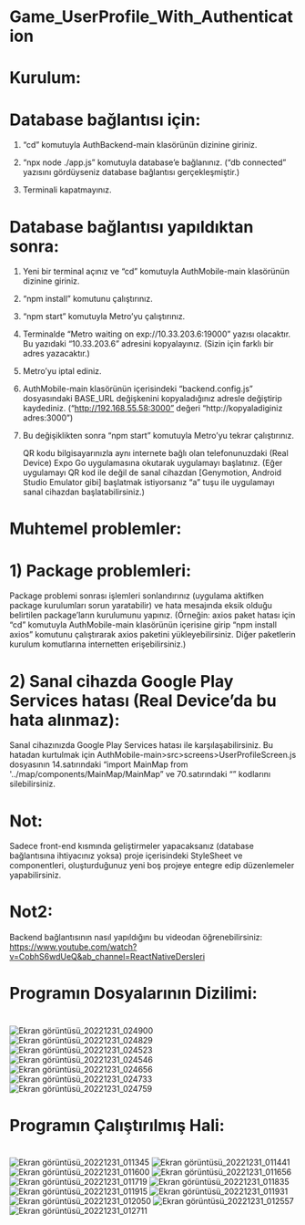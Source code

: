 # Game_UserProfile_With_Authentication

# Kurulum:

# Database bağlantısı için:

1) “cd” komutuyla AuthBackend-main klasörünün dizinine giriniz.

2) “npx node ./app.js” komutuyla database’e bağlanınız. (“db connected” yazısını gördüyseniz database bağlantısı gerçekleşmiştir.)

3) Terminali kapatmayınız.

# Database bağlantısı yapıldıktan sonra:

1) Yeni bir terminal açınız ve  “cd” komutuyla AuthMobile-main klasörünün dizinine giriniz.

2) “npm install” komutunu çalıştırınız.

3) “npm start” komutuyla Metro’yu çalıştırınız.

4) Terminalde “Metro waiting on exp://10.33.203.6:19000” yazısı olacaktır. Bu yazıdaki “10.33.203.6” adresini kopyalayınız. (Sizin için farklı bir adres yazacaktır.)

5) Metro’yu iptal ediniz.

6) AuthMobile-main klasörünün içerisindeki “backend.config.js” dosyasındaki BASE_URL değişkenini kopyaladığınız adresle değiştirip kaydediniz. (“http://192.168.55.58:3000” değeri “http://kopyaladiginiz adres:3000”)

7) Bu değişiklikten sonra “npm start” komutuyla Metro’yu tekrar çalıştırınız.

   QR kodu bilgisayarınızla aynı internete bağlı olan telefonunuzdaki (Real Device) Expo Go uygulamasına okutarak uygulamayı başlatınız. (Eğer uygulamayı QR kod ile      değil de sanal cihazdan [Genymotion, Android Studio Emulator gibi] başlatmak istiyorsanız “a” tuşu ile uygulamayı sanal cihazdan başlatabilirsiniz.)

# Muhtemel problemler:

# 1) Package problemleri: 
Package problemi sonrası işlemleri sonlandırınız (uygulama aktifken package kurulumları sorun yaratabilir) ve hata mesajında eksik olduğu belirtilen package’ların kurulumunu yapınız. (Örneğin: axios paket hatası için “cd” komutuyla AuthMobile-main klasörünün içerisine girip “npm install axios” komutunu çalıştırarak axios paketini yükleyebilirsiniz. Diğer paketlerin kurulum komutlarına internetten erişebilirsiniz.)

# 2) Sanal cihazda Google Play Services hatası (Real Device’da bu hata alınmaz): 
Sanal cihazınızda Google Play Services hatası ile karşılaşabilirsiniz. Bu hatadan kurtulmak için AuthMobile-main>src>screens>UserProfileScreen.js dosyasının 14.satırındaki “import MainMap from '../map/components/MainMap/MainMap” ve 70.satırındaki “<MainMap></MainMap>” kodlarını silebilirsiniz. 

# Not: 
Sadece front-end kısmında geliştirmeler yapacaksanız (database bağlantısına ihtiyacınız yoksa) proje içerisindeki StyleSheet ve componentleri, oluşturduğunuz yeni boş projeye entegre edip düzenlemeler yapabilirsiniz.

# Not2: 
Backend bağlantısının nasıl yapıldığını bu videodan öğrenebilirsiniz: https://www.youtube.com/watch?v=CobhS6wdUeQ&ab_channel=ReactNativeDersleri 

#

# Programın Dosyalarının Dizilimi:

#
   ![Ekran görüntüsü_20221231_024900](https://user-images.githubusercontent.com/75726215/210118744-3eb605c7-feaf-4a22-a5af-4898118b1691.png)
   ![Ekran görüntüsü_20221231_024829](https://user-images.githubusercontent.com/75726215/210118763-02a2bb8f-d911-423e-9aa0-9ebe0d90deef.png)
   ![Ekran görüntüsü_20221231_024523](https://user-images.githubusercontent.com/75726215/210118774-4d53e21a-9cde-4e94-8b16-d2c7effa62ae.png)
   ![Ekran görüntüsü_20221231_024546](https://user-images.githubusercontent.com/75726215/210118775-90c45609-8762-457a-89e4-96f08d69eeb3.png)
   ![Ekran görüntüsü_20221231_024656](https://user-images.githubusercontent.com/75726215/210118779-145aee38-7651-41fc-8851-609e8de0fb63.png)
   ![Ekran görüntüsü_20221231_024733](https://user-images.githubusercontent.com/75726215/210118785-e99ba990-c2cc-42ba-8d97-3286b80e63d7.png)
   ![Ekran görüntüsü_20221231_024759](https://user-images.githubusercontent.com/75726215/210118788-884dd3ad-bfb3-41aa-b48b-fde2d177a753.png)

#

# Programın Çalıştırılmış Hali:

#

   ![Ekran görüntüsü_20221231_011345](https://user-images.githubusercontent.com/75726215/210118890-0696a17a-0ffb-4fae-826f-465ede7bbb84.png)
   ![Ekran görüntüsü_20221231_011441](https://user-images.githubusercontent.com/75726215/210118896-05762407-28f9-4362-a298-fdf57cb39ddd.png)
   ![Ekran görüntüsü_20221231_011600](https://user-images.githubusercontent.com/75726215/210118898-a23db3f6-e4df-41aa-8614-b308c417f11c.png)
   ![Ekran görüntüsü_20221231_011656](https://user-images.githubusercontent.com/75726215/210118901-49cc80f8-69b8-4b81-84e7-48d563658788.png)
   ![Ekran görüntüsü_20221231_011719](https://user-images.githubusercontent.com/75726215/210118903-36426135-d920-47d0-a5e6-292ae5df243b.png)
   ![Ekran görüntüsü_20221231_011835](https://user-images.githubusercontent.com/75726215/210118906-05bc1af7-9e92-4d0f-ac8c-4f26dc4045a5.png)
   ![Ekran görüntüsü_20221231_011915](https://user-images.githubusercontent.com/75726215/210118908-6a78fca5-0d77-4c39-8871-8d18bd1f1f0d.png)
   ![Ekran görüntüsü_20221231_011931](https://user-images.githubusercontent.com/75726215/210118909-67caca6e-3f47-4eea-83d1-acd9b4429ad7.png)
   ![Ekran görüntüsü_20221231_012050](https://user-images.githubusercontent.com/75726215/210118910-f0be9e37-7139-46ad-b148-7ce120e500d9.png)
   ![Ekran görüntüsü_20221231_012557](https://user-images.githubusercontent.com/75726215/210118913-27a09d25-e4e1-4715-b049-316496ae8172.png)
   ![Ekran görüntüsü_20221231_012711](https://user-images.githubusercontent.com/75726215/210118916-713c3d51-213a-4df2-ad21-5e0a864e27cd.png)





































